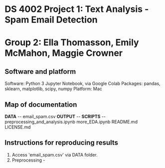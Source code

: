 # DS 4002 Project 1: Text Analysis - Spam Email Detection
# Group 2: Ella Thomasson, Emily McMahon, Maggie Crowner

## Software and platform 
Software: Python 3 Jupyter Notebook, via Google Colab
Packages: pandas, sklearn, matplotlib, scipy, numpy
Platform: Mac

## Map of documentation
**DATA** -- email_spam.csv
**OUTPUT** --
**SCRIPTS** -- preprocessing_and_analysis.ipynb
           more_EDA.ipynb
README.md
LICENSE.md

## Instructions for reproducing results
1. Access 'email_spam.csv' via DATA folder.
2. Preprocessing -
